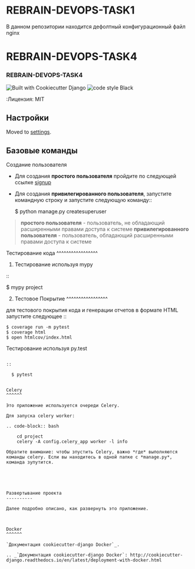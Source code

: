 # REBRAIN-DEVOPS-TASK1

В данном репозитории находится дефолтный конфигурационный файл nginx


# REBRAIN-DEVOPS-TASK4

### REBRAIN-DEVOPS-TASK4

![Built with Cookiecutter Django](https://img.shields.io/badge/built%20with-Cookiecutter%20Django-ff69b4.svg?logo=cookiecutter)
![code style Black ](https://img.shields.io/badge/code%20style-black-000000.svg)


:Лицензия: MIT

Настройки
--------

Moved to [settings](http://cookiecutter-django.readthedocs.io/en/latest/settings.html).


Базовые команды
--------------

Создание пользователя


* Для создания **простого пользователя** пройдите по следующей ссылке [signup](https://github.com/signup?ref_cta=Sign+up&ref_loc=header+logged+out&ref_page=%2F&source=header-home)

* Для создания **привилегированного пользователя**, запустите командную строку и запустите следующую команду::

    $ python manage.py createsuperuser
    
>  **простого пользователя** - пользователь, не обладающий расширенными правами доступа к системе
>  **привилегированного пользователя** - пользователь, обладающий расширенными правами доступа к системе


Тестирование кода
^^^^^^^^^^^^^^^^^

1. Тестирование используя mypy

::

  $ mypy project

2. Тестовое Покрытие
^^^^^^^^^^^^^^^^^

для тестового покрытия кода и генерации отчетов в формате HTML запустите следующее
::

    $ coverage run -m pytest
    $ coverage html
    $ open htmlcov/index.html

Тестирование используя py.test
~~~~~~~~~~~~~~~~~~~~~~~~~~

::

  $ pytest


Celery
^^^^^^

Это приложение используется очереди Celery.

Для запуска celery worker:

.. code-block:: bash

    cd project
    celery -A config.celery_app worker -l info

Обратите внимание: чтобы зпустить Celery, важно *где* выполняются команды celery. Если вы находитесь в одной папке с *manage.py*, команда зупутится.





Развертывание проекта
----------

Далее подробно описано, как развернуть это приложение.



Docker
^^^^^^

`Документация cookiecutter-django Docker`_.

.. _`Документация cookiecutter-django Docker`: http://cookiecutter-django.readthedocs.io/en/latest/deployment-with-docker.html
